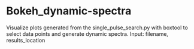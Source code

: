 # Bokeh_dynamic-spectra

Visualize plots generated from the single_pulse_search.py with boxtool to select data points and generate dynamic spectra.
Input:  filename, results_location
